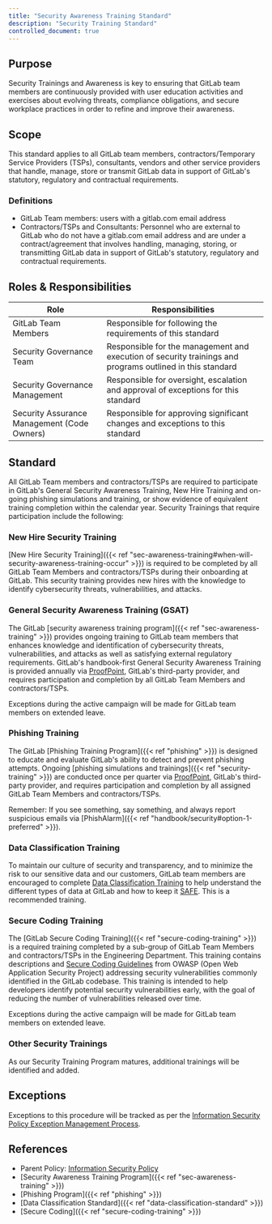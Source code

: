 ```yaml
---
title: "Security Awareness Training Standard"
description: "Security Training Standard"
controlled_document: true
---
```


## Purpose

Security Trainings and Awareness is key to ensuring that GitLab team members are continuously provided with user education activities and exercises about evolving threats, compliance obligations, and secure workplace practices in order to refine and improve their awareness.

## Scope

This standard applies to all GitLab team members, contractors/Temporary Service Providers (TSPs), consultants, vendors and other service providers that handle, manage, store or transmit GitLab data in support of GitLab's statutory, regulatory and contractual requirements.

### Definitions

- GitLab Team members: users with a gitlab.com email address
- Contractors/TSPs and Consultants: Personnel who are external to GitLab who do not have a gitlab.com email address and are under a contract/agreement that involves handling, managing, storing, or transmitting GitLab data in support of GitLab's statutory, regulatory and contractual requirements.

## Roles & Responsibilities

| Role | Responsibilities |
|------|----------|
| GitLab Team Members | Responsible for following the requirements of this standard |
| Security Governance Team | Responsible for the management and execution of security trainings and programs outlined in this standard |
| Security Governance Management | Responsible for oversight, escalation and approval of exceptions for this standard |
| Security Assurance Management (Code Owners) | Responsible for approving significant changes and exceptions to this standard |

## Standard

All GitLab Team members and contractors/TSPs are required to participate in GitLab's General Security Awareness Training, New Hire Training and on-going phishing simulations and training, or show evidence of equivalent training completion within the calendar year.  Security Trainings that require participation include the following:

### New Hire Security Training

[New Hire Security Training]({{< ref "sec-awareness-training#when-will-security-awareness-training-occur" >}}) is required to be completed by all GitLab Team Members and contractors/TSPs during their onboarding at GitLab. This security training provides new hires with the knowledge to identify cybersecurity threats, vulnerabilities, and attacks.

### General Security Awareness Training (GSAT)

The GitLab [security awareness training program]({{< ref "sec-awareness-training" >}}) provides ongoing training to GitLab team members that enhances knowledge and identification of cybersecurity threats, vulnerabilities, and attacks as well as satisfying external regulatory requirements. GitLab's handbook-first General Security Awareness Training is provided annually via [ProofPoint](https://gitlab.ws01-securityeducation.com/), GitLab's third-party provider, and requires participation and completion by all GitLab Team Members and contractors/TSPs.

Exceptions during the active campaign will be made for GitLab team members on extended leave.

### Phishing Training

The GitLab [Phishing Training Program]({{< ref "phishing" >}}) is designed to educate and evaluate GitLab's ability to detect and prevent phishing attempts.  Ongoing [phishing simulations and trainings]({{< ref "security-training" >}}) are conducted once per quarter via [ProofPoint](https://gitlab.ws01-securityeducation.com/), GitLab's third-party provider, and requires participation and completion by all assigned GitLab Team Members and contractors/TSPs.

Remember: If you see something, say something, and always report suspicious emails via [PhishAlarm]({{< ref "handbook/security#option-1-preferred" >}}).

### Data Classification Training

To maintain our culture of security and transparency, and to minimize the risk to our sensitive data and our customers, GitLab team members are encouraged to complete [Data Classification Training](https://levelup.gitlab.com/access/saml/login/internal-team-members?returnTo=https://levelup.gitlab.com/learn/course/gitlab-data-classification-training) to help understand the different types of data at GitLab and how to keep it [SAFE](/handbook/legal/safe-framework/). This is a recommended training.

### Secure Coding Training

The [GitLab Secure Coding Training]({{< ref "secure-coding-training" >}}) is a required training completed by a sub-group of GitLab Team Members and contractors/TSPs in the Engineering Department.  This training contains descriptions and [Secure Coding Guidelines](https://docs.gitlab.com/ee/development/secure_coding_guidelines.html) from OWASP (Open Web Application Security Project) addressing security vulnerabilities commonly identified in the GitLab codebase. This training is intended to help developers identify potential security vulnerabilities early, with the goal of reducing the number of vulnerabilities released over time.

Exceptions during the active campaign will be made for GitLab team members on extended leave.

### Other Security Trainings

As our Security Training Program matures, additional trainings will be identified and added.

## Exceptions

Exceptions to this procedure will be tracked as per the [Information Security Policy Exception Management Process](/handbook/security/controlled-document-procedure/#exceptions).

## References

- Parent Policy: [Information Security Policy](/handbook/security)
- [Security Awareness Training Program]({{< ref "sec-awareness-training" >}})
- [Phishing Program]({{< ref "phishing" >}})
- [Data Classification Standard]({{< ref "data-classification-standard" >}})
- [Secure Coding]({{< ref "secure-coding-training" >}})
